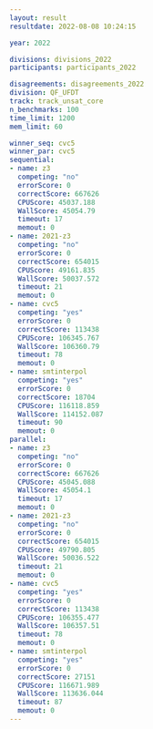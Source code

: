 ```yaml
---
layout: result
resultdate: 2022-08-08 10:24:15

year: 2022

divisions: divisions_2022
participants: participants_2022

disagreements: disagreements_2022
division: QF_UFDT
track: track_unsat_core
n_benchmarks: 100
time_limit: 1200
mem_limit: 60

winner_seq: cvc5
winner_par: cvc5
sequential:
- name: z3
  competing: "no"
  errorScore: 0
  correctScore: 667626
  CPUScore: 45037.188
  WallScore: 45054.79
  timeout: 17
  memout: 0
- name: 2021-z3
  competing: "no"
  errorScore: 0
  correctScore: 654015
  CPUScore: 49161.835
  WallScore: 50037.572
  timeout: 21
  memout: 0
- name: cvc5
  competing: "yes"
  errorScore: 0
  correctScore: 113438
  CPUScore: 106345.767
  WallScore: 106360.79
  timeout: 78
  memout: 0
- name: smtinterpol
  competing: "yes"
  errorScore: 0
  correctScore: 18704
  CPUScore: 116118.859
  WallScore: 114152.087
  timeout: 90
  memout: 0
parallel:
- name: z3
  competing: "no"
  errorScore: 0
  correctScore: 667626
  CPUScore: 45045.088
  WallScore: 45054.1
  timeout: 17
  memout: 0
- name: 2021-z3
  competing: "no"
  errorScore: 0
  correctScore: 654015
  CPUScore: 49790.805
  WallScore: 50036.522
  timeout: 21
  memout: 0
- name: cvc5
  competing: "yes"
  errorScore: 0
  correctScore: 113438
  CPUScore: 106355.477
  WallScore: 106357.51
  timeout: 78
  memout: 0
- name: smtinterpol
  competing: "yes"
  errorScore: 0
  correctScore: 27151
  CPUScore: 116671.989
  WallScore: 113636.044
  timeout: 87
  memout: 0
---
```

